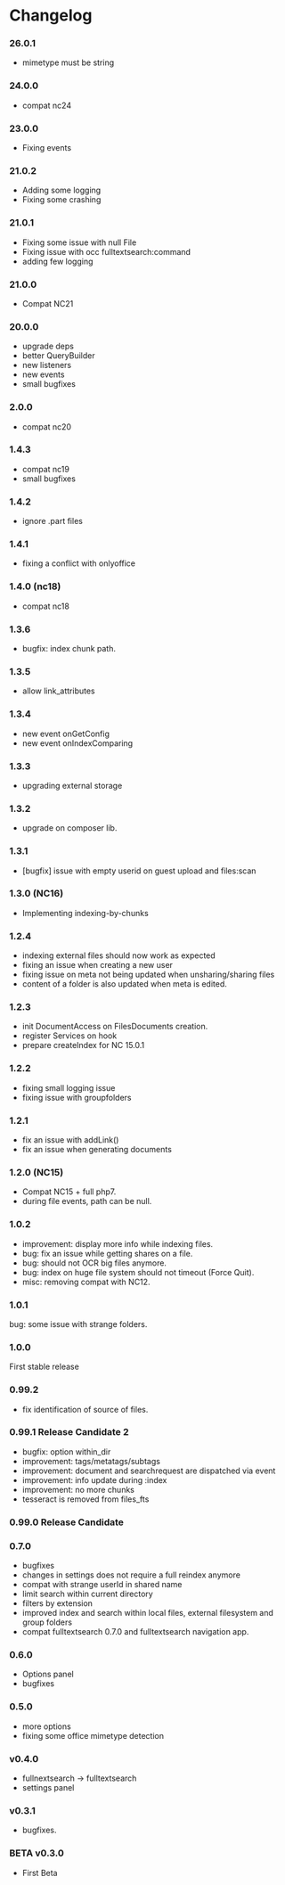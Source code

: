 # Changelog

### 26.0.1

- mimetype must be string

### 24.0.0

- compat nc24


### 23.0.0

- Fixing events


### 21.0.2 

- Adding some logging
- Fixing some crashing


### 21.0.1

- Fixing some issue with null File
- Fixing issue with occ fulltextsearch:command
- adding few logging


### 21.0.0

- Compat NC21


### 20.0.0

- upgrade deps
- better QueryBuilder
- new listeners
- new events
- small bugfixes


### 2.0.0

- compat nc20


### 1.4.3

- compat nc19
- small bugfixes


### 1.4.2

- ignore .part files


### 1.4.1

- fixing a conflict with onlyoffice


### 1.4.0 (nc18)

- compat nc18


### 1.3.6

- bugfix: index chunk path. 


### 1.3.5

- allow link_attributes


### 1.3.4

- new event onGetConfig
- new event onIndexComparing


### 1.3.3

- upgrading external storage


### 1.3.2

- upgrade on composer lib.


### 1.3.1

- [bugfix] issue with empty userid on guest upload and files:scan


### 1.3.0 (NC16)

- Implementing indexing-by-chunks


### 1.2.4

- indexing external files should now work as expected
- fixing an issue when creating a new user
- fixing issue on meta not being updated when unsharing/sharing files
- content of a folder is also updated when meta is edited.

 
### 1.2.3

- init DocumentAccess on FilesDocuments creation.
- register Services on hook
- prepare createIndex for NC 15.0.1


### 1.2.2

- fixing small logging issue
- fixing issue with groupfolders


### 1.2.1

- fix an issue with addLink()
- fix an issue when generating documents


### 1.2.0 (NC15)

- Compat NC15 + full php7.
- during file events, path can be null.


### 1.0.2

- improvement: display more info while indexing files.
- bug: fix an issue while getting shares on a file.
- bug: should not OCR big files anymore.
- bug: index on huge file system should not timeout (Force Quit).
- misc: removing compat with NC12.


### 1.0.1

bug: some issue with strange folders.


### 1.0.0

First stable release


### 0.99.2 

- fix identification of source of files.


### 0.99.1 Release Candidate 2

- bugfix: option within_dir
- improvement: tags/metatags/subtags
- improvement: document and searchrequest are dispatched via event
- improvement: info update during :index
- improvement: no more chunks
- tesseract is removed from files_fts 


### 0.99.0 Release Candidate


### 0.7.0

- bugfixes
- changes in settings does not require a full reindex anymore
- compat with strange userId in shared name
- limit search within current directory
- filters by extension
- improved index and search within local files, external filesystem and group folders
- compat fulltextsearch 0.7.0 and fulltextsearch navigation app.



### 0.6.0

- Options panel
- bugfixes



### 0.5.0

- more options
- fixing some office mimetype detection



### v0.4.0

- fullnextsearch -> fulltextsearch
- settings panel


### v0.3.1

- bugfixes.



### BETA v0.3.0

- First Beta

